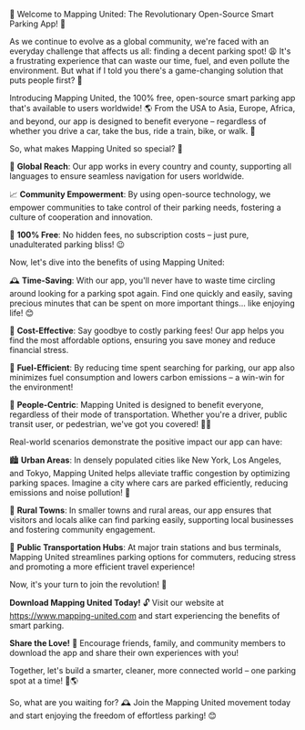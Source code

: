 🎉 Welcome to Mapping United: The Revolutionary Open-Source Smart Parking App! 🚀

As we continue to evolve as a global community, we're faced with an everyday challenge that affects us all: finding a decent parking spot! 😩 It's a frustrating experience that can waste our time, fuel, and even pollute the environment. But what if I told you there's a game-changing solution that puts people first? 🌟

Introducing Mapping United, the 100% free, open-source smart parking app that's available to users worldwide! 🌎 From the USA to Asia, Europe, Africa, and beyond, our app is designed to benefit everyone – regardless of whether you drive a car, take the bus, ride a train, bike, or walk. 💪

So, what makes Mapping United so special? 🤔

📍 **Global Reach**: Our app works in every country and county, supporting all languages to ensure seamless navigation for users worldwide.

📈 **Community Empowerment**: By using open-source technology, we empower communities to take control of their parking needs, fostering a culture of cooperation and innovation.

💸 **100% Free**: No hidden fees, no subscription costs – just pure, unadulterated parking bliss! 😉

Now, let's dive into the benefits of using Mapping United:

🕰️ **Time-Saving**: With our app, you'll never have to waste time circling around looking for a parking spot again. Find one quickly and easily, saving precious minutes that can be spent on more important things... like enjoying life! 😊

💸 **Cost-Effective**: Say goodbye to costly parking fees! Our app helps you find the most affordable options, ensuring you save money and reduce financial stress.

🌟 **Fuel-Efficient**: By reducing time spent searching for parking, our app also minimizes fuel consumption and lowers carbon emissions – a win-win for the environment!

👥 **People-Centric**: Mapping United is designed to benefit everyone, regardless of their mode of transportation. Whether you're a driver, public transit user, or pedestrian, we've got you covered! 🚶‍♀️

Real-world scenarios demonstrate the positive impact our app can have:

🏙️ **Urban Areas**: In densely populated cities like New York, Los Angeles, and Tokyo, Mapping United helps alleviate traffic congestion by optimizing parking spaces. Imagine a city where cars are parked efficiently, reducing emissions and noise pollution! 🌃

🌳 **Rural Towns**: In smaller towns and rural areas, our app ensures that visitors and locals alike can find parking easily, supporting local businesses and fostering community engagement.

🚂 **Public Transportation Hubs**: At major train stations and bus terminals, Mapping United streamlines parking options for commuters, reducing stress and promoting a more efficient travel experience!

Now, it's your turn to join the revolution! 🎉

**Download Mapping United Today!** 🔓 Visit our website at https://www.mapping-united.com and start experiencing the benefits of smart parking.

**Share the Love!** 🤝 Encourage friends, family, and community members to download the app and share their own experiences with you!

Together, let's build a smarter, cleaner, more connected world – one parking spot at a time! 💪🌎

So, what are you waiting for? 🕰️ Join the Mapping United movement today and start enjoying the freedom of effortless parking! 😊